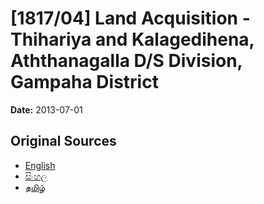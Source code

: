 # [1817/04] Land Acquisition - Thihariya and Kalagedihena, Aththanagalla D/S Division, Gampaha District

**Date:** 2013-07-01

## Original Sources

- [English](https://documents.gov.lk/view/extra-gazettes/2013/7/1817-04_E.pdf)
- [සිංහල](https://documents.gov.lk/view/extra-gazettes/2013/7/1817-04_S.pdf)
- [தமிழ்](https://documents.gov.lk/view/extra-gazettes/2013/7/1817-04_T.pdf)
